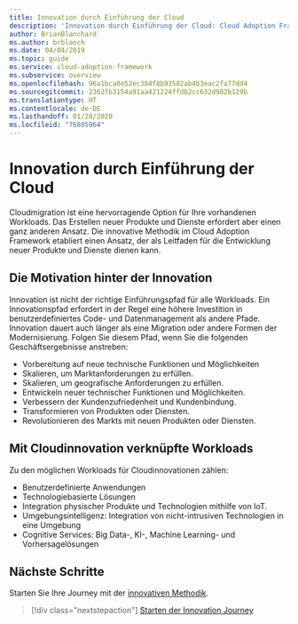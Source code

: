 ```yaml
---
title: Innovation durch Einführung der Cloud
description: 'Innovation durch Einführung der Cloud: Cloud Adoption Framework'
author: BrianBlanchard
ms.author: brblanch
ms.date: 04/04/2019
ms.topic: guide
ms.service: cloud-adoption-framework
ms.subservice: overview
ms.openlocfilehash: 96a1bca8e52ec384f8b93582ab4b3eac2fa77dd4
ms.sourcegitcommit: 2362fb3154a91aa421224ffdb2cc632d982b129b
ms.translationtype: HT
ms.contentlocale: de-DE
ms.lasthandoff: 01/28/2020
ms.locfileid: "76805964"
---
```

# <a name="innovate-through-cloud-adoption"></a>Innovation durch Einführung der Cloud

Cloudmigration ist eine hervorragende Option für Ihre vorhandenen Workloads. Das Erstellen neuer Produkte und Dienste erfordert aber einen ganz anderen Ansatz. Die innovative Methodik im Cloud Adoption Framework etabliert einen Ansatz, der als Leitfaden für die Entwicklung neuer Produkte und Dienste dienen kann.

## <a name="motivations-behind-innovation"></a>Die Motivation hinter der Innovation

Innovation ist nicht der richtige Einführungspfad für alle Workloads. Ein Innovationspfad erfordert in der Regel eine höhere Investition in benutzerdefiniertes Code- und Datenmanagement als andere Pfade. Innovation dauert auch länger als eine Migration oder andere Formen der Modernisierung. Folgen Sie diesem Pfad, wenn Sie die folgenden Geschäftsergebnisse anstreben:

- Vorbereitung auf neue technische Funktionen und Möglichkeiten
- Skalieren, um Marktanforderungen zu erfüllen.
- Skalieren, um geografische Anforderungen zu erfüllen.
- Entwickeln neuer technischer Funktionen und Möglichkeiten.
- Verbessern der Kundenzufriedenheit und Kundenbindung.
- Transformieren von Produkten oder Diensten.
- Revolutionieren des Markts mit neuen Produkten oder Diensten.

## <a name="workloads-associated-with-cloud-innovation"></a>Mit Cloudinnovation verknüpfte Workloads

Zu den möglichen Workloads für Cloudinnovationen zählen:

- Benutzerdefinierte Anwendungen
- Technologiebasierte Lösungen
- Integration physischer Produkte und Technologien mithilfe von IoT.
- Umgebungsintelligenz: Integration von nicht-intrusiven Technologien in eine Umgebung
- Cognitive Services: Big Data-, KI-, Machine Learning- und Vorhersagelösungen

## <a name="next-steps"></a>Nächste Schritte

Starten Sie Ihre Journey mit der [innovativen Methodik](../innovate/index.md).

> [!div class="nextstepaction"]
> [Starten der Innovation Journey](../innovate/index.md)
